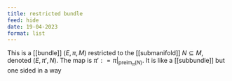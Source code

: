 ```yaml
---
title: restricted bundle
feed: hide
date: 19-04-2023
format: list
---
```



This is a [[bundle]] $(E, \pi, M)$ restricted to the [[submanifold]] $N\subseteq M$, denoted $(E, \pi', N)$. The map is $\pi' : =\pi|_{\text{preim}_\pi(N)}$. It is like a [[subbundle]] but one sided in a way